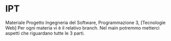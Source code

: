# IPT
Materiale Progetto Ingegneria del Software, Programmazione 3, [Tecnologie Web]
Per ogni materia vi è il relativo branch. Nel main potremmo metterci aspetti che riguardano tutte le 3 parti.
